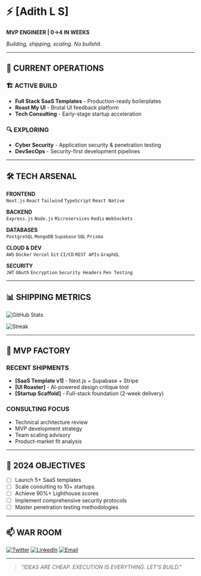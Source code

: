 # ⚡ [Adith L S]
**MVP ENGINEER | 0→4 IN WEEKS**

*Building, shipping, scaling. No bullshit.*

---

## 🚀 CURRENT OPERATIONS

### **🏗️ ACTIVE BUILD**
- **Full Stack SaaS Templates** - Production-ready boilerplates
- **Roast My UI** - Brutal UI feedback platform
- **Tech Consulting** - Early-stage startup acceleration

### **🔍 EXPLORING**
- **Cyber Security** - Application security & penetration testing
- **DevSecOps** - Security-first development pipelines

---

## 🛠️ TECH ARSENAL

**FRONTEND**  
`Next.js` `React` `Tailwind` `TypeScript` `React Native`

**BACKEND**  
`Express.js` `Node.js` `Microservices` `Redis` `WebSockets`

**DATABASES**  
`PostgreSQL` `MongoDB` `Supabase` `SQL` `Prisma`

**CLOUD & DEV**  
`AWS` `Docker` `Vercel` `Git` `CI/CD` `REST APIs` `GraphQL`

**SECURITY**  
`JWT` `OAuth` `Encryption` `Security Headers` `Pen Testing`

---

## 📊 SHIPPING METRICS

![GitHub Stats](https://github-readme-stats.vercel.app/api?username=YOUR_USERNAME&show_icons=true&theme=dark&hide_border=true&count_private=true&show=reviews,discussions_started)

![Streak](https://github-readme-streak-stats.herokuapp.com/?user=YOUR_USERNAME&theme=dark&hide_border=true)

---

## 💼 MVP FACTORY

### **RECENT SHIPMENTS**
- **[SaaS Template v1]** - Next.js + Supabase + Stripe
- **[UI Roaster]** - AI-powered design critique tool  
- **[Startup Scaffold]** - Full-stack foundation (2-week delivery)

### **CONSULTING FOCUS**
- Technical architecture review
- MVP development strategy
- Team scaling advisory
- Product-market fit analysis

---

## 🎯 2024 OBJECTIVES

- [ ] Launch 5+ SaaS templates
- [ ] Scale consulting to 10+ startups  
- [ ] Achieve 90%+ Lighthouse scores
- [ ] Implement comprehensive security protocols
- [ ] Master penetration testing methodologies

---

## 📫 WAR ROOM

[![Twitter](https://img.shields.io/badge/Twitter-1DA1F2?style=for-the-badge&logo=twitter&logoColor=white)](https://twitter.com/yourhandle)
[![LinkedIn](https://img.shields.io/badge/LinkedIn-0077B5?style=for-the-badge&logo=linkedin&logoColor=white)](https://linkedin.com/in/yourprofile)
[![Email](https://img.shields.io/badge/Email-D14836?style=for-the-badge&logo=gmail&logoColor=white)](mailto:your.email@domain.com)

---

> *"IDEAS ARE CHEAP. EXECUTION IS EVERYTHING. LET'S BUILD."*
